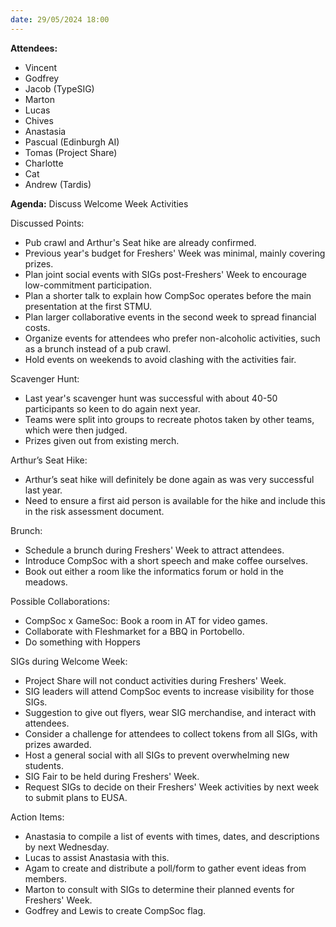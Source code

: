 ```yaml
---
date: 29/05/2024 18:00
---
```


**Attendees:**

- Vincent
- Godfrey
- Jacob (TypeSIG)
- Marton
- Lucas
- Chives
- Anastasia
- Pascual (Edinburgh AI)
- Tomas (Project Share)
- Charlotte
- Cat
- Andrew (Tardis)

**Agenda:** Discuss Welcome Week Activities

Discussed Points:

- Pub crawl and Arthur's Seat hike are already confirmed.
- Previous year's budget for Freshers' Week was minimal, mainly covering prizes.
- Plan joint social events with SIGs post-Freshers' Week to encourage low-commitment participation.
- Plan a shorter talk to explain how CompSoc operates before the main presentation at the first STMU.
- Plan larger collaborative events in the second week to spread financial costs.
- Organize events for attendees who prefer non-alcoholic activities, such as a brunch instead of a pub crawl.
- Hold events on weekends to avoid clashing with the activities fair.

Scavenger Hunt:

- Last year's scavenger hunt was successful with about 40-50 participants so keen to do again next year.
- Teams were split into groups to recreate photos taken by other teams, which were then judged.
- Prizes given out from existing merch.

Arthur’s Seat Hike:

- Arthur’s seat hike will definitely be done again as was very successful last year.
- Need to ensure a first aid person is available for the hike and include this in the risk assessment document.

Brunch:

- Schedule a brunch during Freshers' Week to attract attendees.
- Introduce CompSoc with a short speech and make coffee ourselves.
- Book out either a room like the informatics forum or hold in the meadows.

Possible Collaborations:

- CompSoc x GameSoc: Book a room in AT for video games.
- Collaborate with Fleshmarket for a BBQ in Portobello.
- Do something with Hoppers

SIGs during Welcome Week:

- Project Share will not conduct activities during Freshers' Week.
- SIG leaders will attend CompSoc events to increase visibility for those SIGs.
- Suggestion to give out flyers, wear SIG merchandise, and interact with attendees.
- Consider a challenge for attendees to collect tokens from all SIGs, with prizes awarded.
- Host a general social with all SIGs to prevent overwhelming new students.
- SIG Fair to be held during Freshers' Week.
- Request SIGs to decide on their Freshers' Week activities by next week to submit plans to EUSA.

Action Items:

- Anastasia to compile a list of events with times, dates, and descriptions by next Wednesday.
- Lucas to assist Anastasia with this.
- Agam to create and distribute a poll/form to gather event ideas from members.
- Marton to consult with SIGs to determine their planned events for Freshers' Week.
- Godfrey and Lewis to create CompSoc flag.

